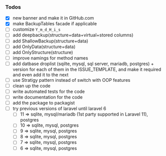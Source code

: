 ### Todos

- [x] new banner and make it in GitHub.com
- [x] make BackupTables facade if applicable
- [ ] customize `Y_m_d_H_i_s`
- [ ] add deepbackup(structure+data+virtual+stored columns)
- [ ] add ShallowBackup(structure+data)
- [ ] add OnlyData(structure+data)
- [ ] add OnlyStructure(structure)
- [ ] improve namings for method names 
- [ ] add datbase droplist (sqilte, mysql, sql server, mariadb, postgres) + version for each of them in the ISSUE_TEMPLATE, and make it required and even add it to the next
- [ ] use Stratigy pattern instead of switch with OOP features
- [ ] clean up the code
- [ ] write automated tests for the code
- [ ] write documentation for the code
- [ ] add the package to packagist
- [ ] try previous versions of laravel until laravel 6
    - [ ] 11 => sqlite, mysql/mariadb (1st party supported in Laravel 11), postgres
    - [ ] 10 => sqlite, mysql, postgres
    - [ ] 9  => sqlite, mysql, postgres
    - [ ] 8  => sqlite, mysql, postgres
    - [ ] 7  => sqlite, mysql, postgres
    - [ ] 6  => sqlite, mysql, postgres
